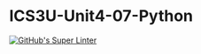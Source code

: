 # ICS3U-Unit4-07-Python

[![GitHub's Super Linter](https://github.com/michael-clermont1/ICS3U-Unit4-07-Python/workflows/GitHub's%20Super%20Linter/badge.svg)](https://github.com/michael-clermont1/ICS3U-Unit4-07-Python/actions)
